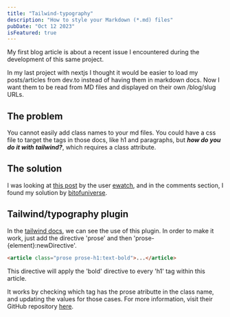 ```yaml
---
title: "Tailwind-typography"
description: "How to style your Markdown (*.md) files"
pubDate: "Oct 12 2023"
isFeatured: true
---
```


My first blog article is about a recent issue I encountered during the development of this same project.

In my last project with nextjs I thought it would be easier to load my posts/articles from dev.to instead of having them in markdown docs. Now I want them to be read from MD files and displayed on their own /blog/slug URLs.

## The problem

You cannot easily add class names to your md files. You could have a css file to target the tags in those docs, like h1 and paragraphs, but **_how do you do it with tailwind?_**, which requires a class attribute.

## The solution

I was looking at [this post](https://dev.to/ewatch/styling-markdown-generated-html-with-tailwind-css-and-parsedown-328d) by the user [ewatch](https://dev.to/ewatch), and in the comments section, I found my solution by [bitofuniverse](https://dev.to/bitofuniverse).

## Tailwind/typography plugin

In the [tailwind docs](https://tailwindcss.com/docs/typography-plugin), we can see the use of this plugin. In order to make it work, just add the directive 'prose' and then 'prose-{element}:newDirective'.

```html
<article class="prose prose-h1:text-bold">...</article>
```

This directive will apply the 'bold' directive to every 'h1' tag within this article.

It works by checking which tag has the prose atributte in the class name, and updating the values for those cases. For more information, visit their GitHub repository [here](https://github.com/tailwindlabs/tailwindcss-typography/blob/master/src/index.js).
